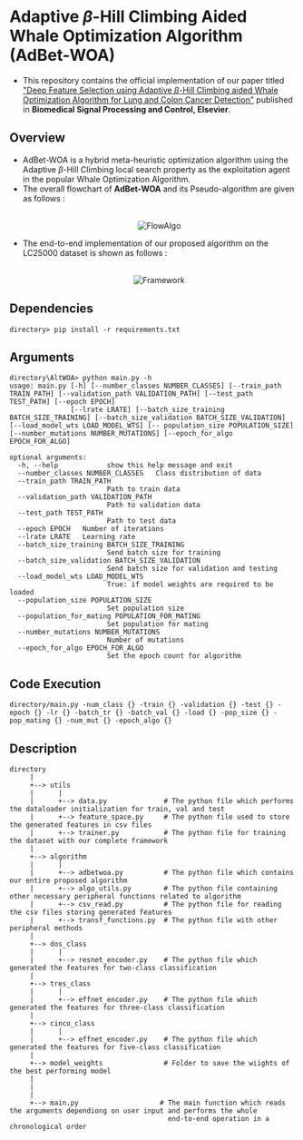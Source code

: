 # Adaptive $\beta$-Hill Climbing Aided Whale Optimization Algorithm (AdBet-WOA)
- This repository contains the official implementation of our paper titled ["Deep Feature Selection using Adaptive $\beta$-Hill Climbing aided Whale Optimization Algorithm for Lung and Colon Cancer Detection"](https://www.sciencedirect.com/science/article/abs/pii/S1746809423001258) published in **Biomedical Signal Processing and Control, Elsevier**.

## Overview
- AdBet-WOA is a hybrid meta-heuristic optimization algorithm using the Adaptive $\beta$-Hill Climbing local search property as the exploitation agent in the popular Whale Optimization Algorithm.
- The overall flowchart of **AdBet-WOA** and its Pseudo-algorithm are given as follows : <p align="center">  
![FlowAlgo](https://user-images.githubusercontent.com/84792746/191527947-daf67768-2ddb-4364-97c6-19f7008a348d.jpg)
</p>

- The end-to-end implementation of our proposed algorithm on the LC25000 dataset is shown as follows : <p align="center">  
![Framework](https://user-images.githubusercontent.com/84792746/191545040-2079726b-576e-4478-8a57-8c21e57ba4ed.jpg)
</p>

## Dependencies 
    directory> pip install -r requirements.txt
## Arguments
    directory\AltWOA> python main.py -h
    usage: main.py [-h] [--number_classes NUMBER_CLASSES] [--train_path TRAIN_PATH] [--validation_path VALIDATION_PATH] [--test_path TEST_PATH] [--epoch EPOCH]
                   [--lrate LRATE] [--batch_size_training BATCH_SIZE_TRAINING] [--batch_size_validation BATCH_SIZE_VALIDATION] [--load_model_wts LOAD_MODEL_WTS] [-- population_size POPULATION_SIZE] [--number_mutations NUMBER_MUTATIONS] [--epoch_for_algo EPOCH_FOR_ALGO]

    optional arguments:
      -h, --help            show this help message and exit
      --number_classes NUMBER_CLASSES   Class distribution of data
      --train_path TRAIN_PATH
                            Path to train data
      --validation_path VALIDATION_PATH
                            Path to validation data
      --test_path TEST_PATH
                            Path to test data
      --epoch EPOCH   Number of iterations
      --lrate LRATE   Learning rate
      --batch_size_training BATCH_SIZE_TRAINING
                            Send batch size for training
      --batch_size_validation BATCH_SIZE_VALIDATION
                            Send batch size for validation and testing
      --load_model_wts LOAD_MODEL_WTS
                            True: if model weights are required to be loaded
      --population_size POPULATION_SIZE
                            Set population size
      --population_for_mating POPULATION_FOR_MATING
                            Set population for mating
      --number_mutations NUMBER_MUTATIONS
                            Number of mutations
      --epoch_for_algo EPOCH_FOR_ALGO
                            Set the epoch count for algorithm
                            
## Code Execution
    directory/main.py -num_class {} -train {} -validation {} -test {} -epoch {} -lr {} -batch_tr {} -batch_val {} -load {} -pop_size {} -pop_mating {} -num_mut {} -epoch_algo {}
## Description
    directory
         |
         +--> utils
         |      |
         |      +--> data.py              # The python file which performs the dataloader initialization for train, val and test
         |      +--> feature_space.py     # The python file used to store the generated features in csv files
         |      +--> trainer.py           # The python file for training the dataset with our complete framework
         |
         +--> algorithm
         |      |
         |      +--> adbetwoa.py          # The python file which contains our entire proposed algorithm
         |      +--> algo_utils.py        # The python file containing other necessary peripheral functions related to algorithm
         |      +--> csv_read.py          # The python file for reading the csv files storing generated features
         |      +--> transf_functions.py  # The python file with other peripheral methods
         |
         +--> dos_class
         |      |
         |      +--> resnet_encoder.py    # The python file which generated the features for two-class classification
         |
         +--> tres_class
         |      |
         |      +--> effnet_encoder.py    # The python file which generated the features for three-class classification
         |
         +--> cinco_class
         |      |
         |      +--> effnet_encoder.py    # The python file which generated the features for five-class classification
         |
         +--> model_weights               # Folder to save the wiights of the best performing model 
         |
         |
         |                                  
         +--> main.py                    # The main function which reads the arguments dependiong on user input and performs the whole 
                                           end-to-end operation in a chronological order
